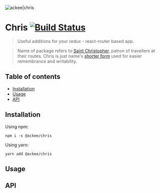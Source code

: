![ackee|chris](https://img.ack.ee/ackee/image/github/js)

# Chris [![Build Status](https://travis-ci.com/AckeeCZ/chris.svg?branch=master)](https://travis-ci.com/AckeeCZ/chris)

> Useful additions for your redux - react-router based app.

> Name of package refers to [Saint Christopher](https://en.wikipedia.org/wiki/Saint_Christopher), patron of travellers at their routes. Chris is just name's [shorter form](https://en.wikipedia.org/wiki/Chris) used for easier remembrance and writability.

## Table of contents

* [Installation](#installation)
* [Usage](#usage)
* [API](#api)
    

## <a name="installation"></a>Installation

Using npm:

`npm i -s @ackee/chris`

Using yarn:

`yarn add @ackee/chris`


## <a name="usage"></a>Usage

## <a name="api"></a>API

